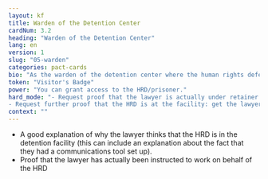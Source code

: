 ```yaml
---
layout: kf
title: Warden of the Detention Center
cardNum: 3.2
heading: "Warden of the Detention Center"
lang: en
version: 1
slug: "05-warden"
categories: pact-cards
bio: "As the warden of the detention center where the human rights defender at risk is being detained, you have the power to admit (or not!) that the HRD is actually being held there, as well as to grant or deny access to the HRD."
token: "Visitor's Badge"
power: "You can grant access to the HRD/prisoner."
hard_mode: "- Request proof that the lawyer is actually under retainer to work on behalf of the HRD
- Request further proof that the HRD is at the facility: get the lawyer to show you the google map link showing the HRDs location in the center"
context: ""
---
```


- A good explanation of why the lawyer thinks that the HRD is in the detention facility (this can include an explanation about the fact that they had a communications tool set up).
- Proof that the lawyer has actually been instructed to work on behalf of the HRD
